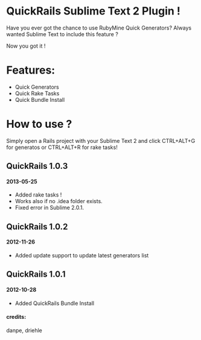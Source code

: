 # QuickRails Sublime Text 2 Plugin !

Have you ever got the chance to use RubyMine Quick Generators?
Always wanted Sublime Text to include this feature ?

Now you got it !

# Features:

* Quick Generators
* Quick Rake Tasks
* Quick Bundle Install

# How to use ?

Simply open a Rails project with your Sublime Text 2 and click CTRL+ALT+G for generatos or CTRL+ALT+R for rake tasks!

## QuickRails 1.0.3
#### 2013-05-25

* Added rake tasks !
* Works also if no .idea folder exists.
* Fixed error in Sublime 2.0.1.

## QuickRails 1.0.2
#### 2012-11-26

* Added update support to update latest generators list

## QuickRails 1.0.1
#### 2012-10-28

* Added QuickRails Bundle Install

#### credits:
danpe, driehle